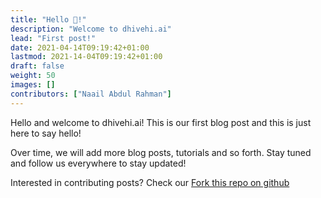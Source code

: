 ```yaml
---
title: "Hello 👋!"
description: "Welcome to dhivehi.ai"
lead: "First post!"
date: 2021-04-14T09:19:42+01:00
lastmod: 2021-14-04T09:19:42+01:00
draft: false
weight: 50
images: []
contributors: ["Naail Abdul Rahman"]
---
```


Hello and welcome to dhivehi.ai! This is our first blog post
and this is just here to say hello!

Over time, we will add more blog posts, tutorials and so forth.
Stay tuned and follow us everywhere to stay updated!

Interested in contributing posts? Check our [Fork this repo on github](https://github.com/DhivehiAI/DhivehiAI.github.io)
